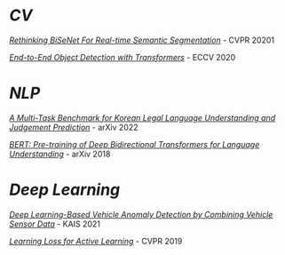 # *CV*
[*Rethinking BiSeNet For Real-time Semantic Segmentation*](https://hchoi256.github.io/aipapercv/bisenet-rt-ss/) - CVPR 20201

[*End-to-End Object Detection with Transformers*](https://hchoi256.github.io/aipapercv/end-to-end-od-transformer/) - ECCV 2020

# *NLP*
[*A Multi-Task Benchmark for Korean Legal Language Understanding and Judgement Prediction*](https://hchoi256.github.io/ai/ai-paper-ko-legal-nlp/) - arXiv 2022

[*BERT: Pre-training of Deep Bidirectional Transformers for Language Understanding*](https://hchoi256.github.io/nlp/bert-1/) - arXiv 2018

# *Deep Learning*
[*Deep Learning-Based Vehicle Anomaly Detection by Combining Vehicle Sensor Data*](https://hchoi256.github.io/ai/ai-paper-dl-behicle-detection-by-sensor/) - KAIS 2021

[*Learning Loss for Active Learning*](https://hchoi256.github.io/ai/ai-paper-learning-loss-for-active-learning/) - CVPR 2019
